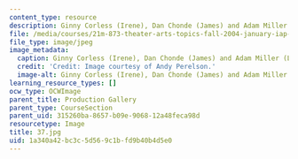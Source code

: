 ```yaml
---
content_type: resource
description: Ginny Corless (Irene), Dan Chonde (James) and Adam Miller (Lowell).
file: /media/courses/21m-873-theater-arts-topics-fall-2004-january-iap-2005/1a340a42bc3c5d569c1bfd9b40b4d5e0_37.jpg
file_type: image/jpeg
image_metadata:
  caption: Ginny Corless (Irene), Dan Chonde (James) and Adam Miller (Lowell).
  credit: 'Credit: Image courtesy of Andy Perelson.'
  image-alt: Ginny Corless (Irene), Dan Chonde (James) and Adam Miller (Lowell).
learning_resource_types: []
ocw_type: OCWImage
parent_title: Production Gallery
parent_type: CourseSection
parent_uid: 315260ba-8657-b09e-9068-12a48feca98d
resourcetype: Image
title: 37.jpg
uid: 1a340a42-bc3c-5d56-9c1b-fd9b40b4d5e0
---
```

